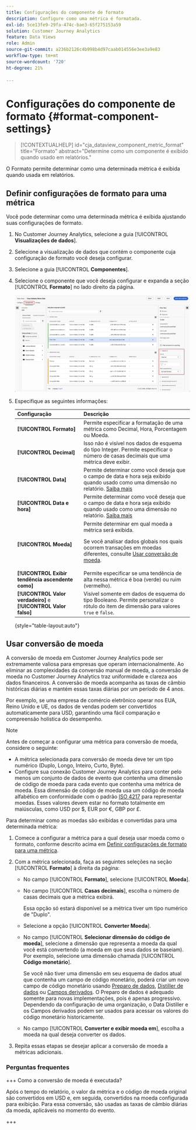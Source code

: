 ```yaml
---
title: Configurações do componente de formato
description: Configure como uma métrica é formatada.
exl-id: 5ce13fe9-29fa-474c-bae3-65f275153a59
solution: Customer Journey Analytics
feature: Data Views
role: Admin
source-git-commit: a236b2126c4b998b4d97caab014556e3ee3a9e83
workflow-type: tm+mt
source-wordcount: '720'
ht-degree: 21%

---
```


# Configurações do componente de formato {#format-component-settings}

<!-- markdownlint-disable MD034 -->

>[!CONTEXTUALHELP]
>id="cja_dataview_component_metric_format"
>title="Formato"
>abstract="Determine como um componente é exibido quando usado em relatórios."

<!-- markdownlint-enable MD034 -->


O Formato permite determinar como uma determinada métrica é exibida quando usada em relatórios.

## Definir configurações de formato para uma métrica

Você pode determinar como uma determinada métrica é exibida ajustando suas configurações de formato.

1. No Customer Journey Analytics, selecione a guia [!UICONTROL **Visualizações de dados**].

1. Selecione a visualização de dados que contém o componente cuja configuração de formato você deseja configurar.

1. Selecione a guia [!UICONTROL **Componentes**].

1. Selecione o componente que você deseja configurar e expanda a seção [!UICONTROL **Formato**] no lado direito da página.

   ![Configurações de formato](../assets/format-settings.png)

1. Especifique as seguintes informações:

   | Configuração | Descrição |
   | --- | --- |
   | **[!UICONTROL Formato]** | Permite especificar a formatação de uma métrica como Decimal, Hora, Porcentagem ou Moeda. |
   | **[!UICONTROL Decimal]** | Isso não é visível nos dados de esquema do tipo Integer. Permite especificar o número de casas decimais que uma métrica deve exibir. |
   | **[!UICONTROL Data]** | Permite determinar como você deseja que o campo de data e hora seja exibido quando usado como uma dimensão no relatório. [Saiba mais](../../use-cases/data-views/data-views-usecases.md#date-and-date-time-use-cases) |
   | **[!UICONTROL Data e hora]** | Permite determinar como você deseja que o campo de data e hora seja exibido quando usado como uma dimensão no relatório. [Saiba mais](../../use-cases/data-views/data-views-usecases.md#date-and-date-time-use-cases) |
   | **[!UICONTROL Moeda]** | Permite determinar em qual moeda a métrica será exibida. <p>Se você analisar dados globais nos quais ocorrem transações em moedas diferentes, consulte [Usar conversão de moeda](#use-currency-conversion).</p> |
   | **[!UICONTROL Exibir tendência ascendente como]** | Permite especificar se uma tendência de alta nessa métrica é boa (verde) ou ruim (vermelho). |
   | **[!UICONTROL Valor verdadeiro]** e **[!UICONTROL Valor falso]** | Visível somente em dados de esquema do tipo Booleano. Permite personalizar o rótulo do item de dimensão para valores `true` e `false`. |

   {style="table-layout:auto"}

## Usar conversão de moeda

A conversão de moeda em Customer Journey Analytics pode ser extremamente valiosa para empresas que operam internacionalmente. Ao eliminar as complexidades da conversão manual de moeda, a conversão de moeda no Customer Journey Analytics traz uniformidade e clareza aos dados financeiros. A conversão de moeda acompanha as taxas de câmbio históricas diárias e mantém essas taxas diárias por um período de 4 anos.

Por exemplo, se uma empresa de comércio eletrônico operar nos EUA, Reino Unido e UE, os dados de vendas podem ser convertidos automaticamente para USD, garantindo uma fácil comparação e compreensão holística do desempenho.

>[!NOTE]
>
>Antes de começar a configurar uma métrica para conversão de moeda, considere o seguinte:
>
>* A métrica selecionada para conversão de moeda deve ter um tipo numérico (Duplo, Longo, Inteiro, Curto, Byte).
>* Configure sua conexão Customer Journey Analytics para conter pelo menos um conjunto de dados de evento que contenha uma dimensão de código de moeda para cada evento que contenha uma métrica de moeda. Essa dimensão de código de moeda usa um código de moeda alfabético em conformidade com o padrão [ISO 4217](https://www.iso.org/iso-4217-currency-codes.html) para representar moedas. Esses valores devem estar no formato totalmente em maiúsculas, como USD por $, EUR por €, GBP por £.

Para determinar como as moedas são exibidas e convertidas para uma determinada métrica:

1. Comece a configurar a métrica para a qual deseja usar moeda como o formato, conforme descrito acima em [Definir configurações de formato para uma métrica](#configure-format-settings-for-a-metric).

1. Com a métrica selecionada, faça as seguintes seleções na seção [!UICONTROL **Formato**] à direita da página:

   * No campo [!UICONTROL **Formato**], selecione [!UICONTROL **Moeda**].

   * No campo [!UICONTROL **Casas decimais**], escolha o número de casas decimais que a métrica exibirá.

     Essa opção só estará disponível se a métrica tiver um tipo numérico de &quot;Duplo&quot;.

   * Selecione a opção [!UICONTROL **Converter Moeda**].

   * No campo [!UICONTROL **Selecionar dimensão do código de moeda**], selecione a dimensão que representa a moeda da qual você está convertendo (a moeda em que seus dados se baseiam). Por exemplo, selecione uma dimensão chamada [!UICONTROL **Código monetário**].

     Se você não tiver uma dimensão em seu esquema de dados atual que contenha um campo de código monetário, poderá criar um novo campo de código monetário usando [Preparo de dados](https://experienceleague.adobe.com/docs/experience-platform/data-prep/home.html?lang=pt-BR), [Distiller de dados](https://experienceleague.adobe.com/docs/experience-platform/query/data-distiller/overview.html) ou [Campos derivados](/help/data-views/derived-fields/derived-fields.md). O Preparo de dados é adequado somente para novas implementações, pois é apenas progressivo. Dependendo da configuração de uma organização, o Data Distiller e os Campos derivados podem ser usados para acessar os valores do código monetário historicamente.

   * No campo [!UICONTROL **Converter e exibir moeda em**], escolha a moeda na qual deseja converter os dados.

1. Repita essas etapas se desejar aplicar a conversão de moeda a métricas adicionais.



### Perguntas frequentes

+++ Como a conversão de moeda é executada?

Após o tempo do relatório, o valor da métrica e o código de moeda original são convertidos em USD e, em seguida, convertidos na moeda configurada para exibição. Para essa conversão, são usadas as taxas de câmbio diárias da moeda, aplicáveis no momento do evento.

+++

